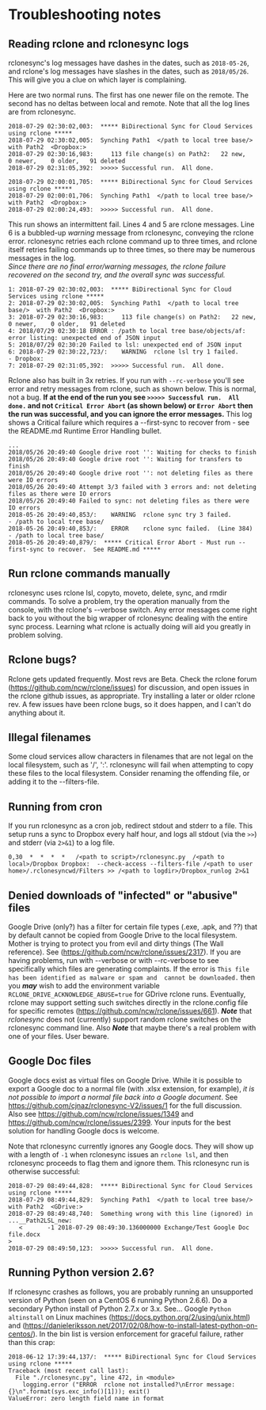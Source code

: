 # Troubleshooting notes 

## Reading rclone and rclonesync logs
rclonesync's log messages have dashes in the dates, such as `2018-05-26`, and rclone's log messages have slashes in the dates, 
such as `2018/05/26`. This will give you a clue on which layer is complaining.  

Here are two normal runs.  The first has one newer file on the remote.  The second has no deltas between local and remote. 
Note that all the log lines are from rclonesync.

```
2018-07-29 02:30:02,003:  ***** BiDirectional Sync for Cloud Services using rclone *****
2018-07-29 02:30:02,005:  Synching Path1  </path to local tree base/>  with Path2  <Dropbox:>
2018-07-29 02:30:16,983:     113 file change(s) on Path2:   22 new,    0 newer,    0 older,   91 deleted
2018-07-29 02:31:05,392:  >>>>> Successful run.  All done.

2018-07-29 02:00:01,705:  ***** BiDirectional Sync for Cloud Services using rclone *****
2018-07-29 02:00:01,706:  Synching Path1  </path to local tree base/>  with Path2  <Dropbox:>
2018-07-29 02:00:24,493:  >>>>> Successful run.  All done.
```

This run shows an intermittent fail.  Lines 4 and 5 are rclone messages.  Line 6 is a bubbled-up _warning_ message from rclonesync, conveying
the rclone error.  rclonesync retries each rclone command up to three times, and rclone itself retries failing commands up to three times, so there may be numerous messages in the log.  
_Since there are no final error/warning messages, the rclone failure recovered on the second try, and the overall sync was successful._

```
1: 2018-07-29 02:30:02,003:  ***** BiDirectional Sync for Cloud Services using rclone *****
2: 2018-07-29 02:30:02,005:  Synching Path1  </path to local tree base/>  with Path2  <Dropbox:>
3: 2018-07-29 02:30:16,983:     113 file change(s) on Path2:   22 new,    0 newer,    0 older,   91 deleted
4: 2018/07/29 02:30:18 ERROR : /path to local tree base/objects/af: error listing: unexpected end of JSON input
5: 2018/07/29 02:30:20 Failed to lsl: unexpected end of JSON input
6: 2018-07-29 02:30:22,723/:    WARNING  rclone lsl try 1 failed.            - Dropbox:
7: 2018-07-29 02:31:05,392:  >>>>> Successful run.  All done.
```

Rclone also has built in 3x retries.  If you run with `--rc-verbose` you'll see error and retry messages from rclone, such as shown below.
This is normal, not a bug. **If at the end of the run you see `>>>>> Successful run.  All done.` and not `Critical Error Abort` 
(as shown below) or `Error Abort` then the run was successful, and you can ignore the error messages.**
This log shows a Critical failure which requires a --first-sync to recover from - see the README.md Runtime Error Handling bullet.
```
...
2018/05/26 20:49:40 Google drive root '': Waiting for checks to finish
2018/05/26 20:49:40 Google drive root '': Waiting for transfers to finish
2018/05/26 20:49:40 Google drive root '': not deleting files as there were IO errors
2018/05/26 20:49:40 Attempt 3/3 failed with 3 errors and: not deleting files as there were IO errors
2018/05/26 20:49:40 Failed to sync: not deleting files as there were IO errors
2018-05-26 20:49:40,853/:    WARNING  rclone sync try 3 failed.           - /path to local tree base/
2018-05-26 20:49:40,853/:    ERROR    rclone sync failed.  (Line 384)     - /path to local tree base/
2018-05-26 20:49:40,879/:  ***** Critical Error Abort - Must run --first-sync to recover.  See README.md *****
```

## Run rclone commands manually 
rclonesync uses rclone lsl, copyto, moveto, delete, sync, and rmdir commands.  To solve a problem, try the operation 
manually from the console, with the rclone's --verbose switch.  Any error messages come right back to you without the big wrapper 
of rclonesync dealing with the entire sync process.  Learning what rclone is actually doing will aid you greatly in problem solving.

## Rclone bugs?
Rclone gets updated frequently.  Most revs are Beta.  Check the rclone forum (https://github.com/ncw/rclone/issues) for discussion, 
and open issues in the rclone github issues, as appropriate.  Try installing a later or older rclone rev.  A few issues have been
rclone bugs, so it does happen, and I can't do anything about it.


## Illegal filenames
Some cloud services allow characters in filenames that are not legal on the local filesystem, such as '/', ':'.  rclonesync will fail 
when attempting to copy these files to the local filesystem.  Consider renaming the offending file, or adding it to the --filters-file. 

## Running from cron
If you run rclonesync as a cron job, redirect stdout and stderr to a file.  This setup runs a sync to Dropbox
every half hour, and logs all stdout (via the `>>`) and stderr (via `2>&1`) to a log file.  

```
0,30  *  *  *  *   /<path to script>/rclonesync.py  /<path to local>/Dropbox Dropbox:  --check-access --filters-file /<path to user home>/.rclonesyncwd/Filters >> /<path to logdir>/Dropbox_runlog 2>&1
```

## Denied downloads of "infected" or "abusive" files 
Google Drive (only?) has a filter for certain file types (.exe, .apk, and ??) that by default cannot be copied from Google Drive to the local filesystem. 
Mother is trying to protect you from evil and dirty things (The Wall reference).
See (https://github.com/ncw/rclone/issues/2317).  If you are having problems, run with --verbose or with --rc-verbose to see
specifically which files are generating complaints.  If the error is `This file has been identified as malware or spam and 
cannot be downloaded.` then you **_may_** wish to add the environment variable `RCLONE_DRIVE_ACKNOWLEDGE_ABUSE=true` for GDrive rclone runs.
Eventually, rclone may support setting such switches directly in the rclone.config file for specific remotes (https://github.com/ncw/rclone/issues/661).
**_Note_** that _rclonesync_ does not (currently) support random rclone 
switches on the rclonesync command line.  Also **_Note_** that maybe there's a real problem with one of your files.  User beware.

## Google Doc files
Google docs exist as virtual files on Google Drive.  While it is possible to export a Google doc to a normal file (with .xlsx extension, for example), _it is not possible to import a normal file back into a Google document_.  See https://github.com/cjnaz/rclonesync-V2/issues/1 for
the full discussion.  Also see https://github.com/ncw/rclone/issues/1349 and https://github.com/ncw/rclone/issues/2399.  Your inputs for the best solution for handling Google docs is 
welcome.

Note that rclonesync currently ignores any Google docs.  They will show up with a length of `-1` when rclonesync issues an `rclone lsl`, and then rclonesync proceeds to flag them and ignore them.  This rclonesync run is otherwise successful:

```
2018-07-29 08:49:44,828:  ***** BiDirectional Sync for Cloud Services using rclone *****
2018-07-29 08:49:44,829:  Synching Path1  </path to local tree base/>  with Path2  <GDrive:>
2018-07-29 08:49:48,740:  Something wrong with this line (ignored) in ...__Path2LSL_new:
   <       -1 2018-07-29 08:49:30.136000000 Exchange/Test Google Doc file.docx
>
2018-07-29 08:49:50,123:  >>>>> Successful run.  All done.
```


## Running Python version 2.6?

If rclonesync crashes as follows, you are probably running an unsupported version of Python (seen on a CentOS 6 running Python 2.6.6). 
Do a secondary Python install of Python 2.7.x or 3.x.  See... Google `Python altinstall` on Linux machines (https://docs.python.org/2/using/unix.html) 
and (https://danieleriksson.net/2017/02/08/how-to-install-latest-python-on-centos/). In the bin list 
is version enforcement for graceful failure, rather than this crap:

```
2018-06-12 17:39:44,137/:  ***** BiDirectional Sync for Cloud Services using rclone *****
Traceback (most recent call last):
  File "./rclonesync.py", line 472, in <module>
    logging.error ("ERROR  rclone not installed?\nError message: {}\n".format(sys.exc_info()[1])); exit()
ValueError: zero length field name in format
```

